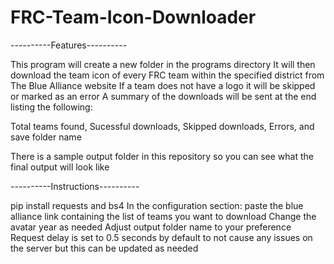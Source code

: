 # FRC-Team-Icon-Downloader

----------Features----------

This program will create a new folder in the programs directory
It will then download the team icon of every FRC team within the specified district from The Blue Alliance website
If a team does not have a logo it will be skipped or marked as an error
A summary of the downloads will be sent at the end listing the following:

Total teams found, Sucessful downloads, Skipped downloads, Errors, and save folder name

There is a sample output folder in this repository so you can see what the final output will look like

----------Instructions----------

pip install requests and bs4
In the configuration section: paste the blue alliance link containing the list of teams you want to download
Change the avatar year as needed
Adjust output folder name to your preference
Request delay is set to 0.5 seconds by default to not cause any issues on the server but this can be updated as needed

